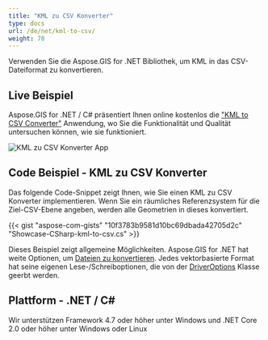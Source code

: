 ```yaml
---
title: "KML zu CSV Konverter"
type: docs
url: /de/net/kml-to-csv/
weight: 70
---
```


Verwenden Sie die Aspose.GIS for .NET Bibliothek, um KML in das CSV-Dateiformat zu konvertieren.

## **Live Beispiel**

Aspose.GIS for .NET / C# präsentiert Ihnen online kostenlos die ["KML to CSV Converter"](https://products.aspose.app/gis/conversion/kml-to-csv) Anwendung, wo Sie die Funktionalität und Qualität untersuchen können, wie sie funktioniert.

![KML zu CSV Konverter App](conversion.png)

## **Code Beispiel - KML zu CSV Konverter**

Das folgende Code-Snippet zeigt Ihnen, wie Sie einen KML zu CSV Konverter implementieren. Wenn Sie ein räumliches Referenzsystem für die Ziel-CSV-Ebene angeben, werden alle Geometrien in dieses konvertiert. 

{{< gist "aspose-com-gists" "10f3783b9581d10bc69dbada42705d2c" "Showcase-CSharp-kml-to-csv.cs" >}}

Dieses Beispiel zeigt allgemeine Möglichkeiten. Aspose.GIS for .NET hat weite Optionen, um [Dateien zu konvertieren](https://docs.aspose.com/gis/net/vector-layers/). Jedes vektorbasierte Format hat seine eigenen Lese-/Schreiboptionen, die von der [DriverOptions](https://reference.aspose.com/gis/net/aspose.gis/driveroptions) Klasse geerbt werden.

## **Plattform - .NET / C#**

Wir unterstützen Framework 4.7 oder höher unter Windows und .NET Core 2.0 oder höher unter Windows oder Linux

